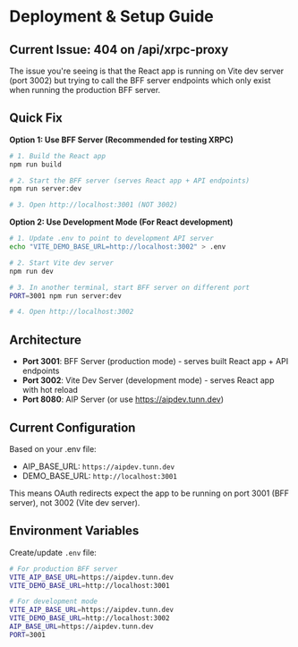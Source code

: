 # Deployment & Setup Guide

## Current Issue: 404 on /api/xrpc-proxy

The issue you're seeing is that the React app is running on Vite dev server (port 3002) but trying to call the BFF server endpoints which only exist when running the production BFF server.

## Quick Fix

**Option 1: Use BFF Server (Recommended for testing XRPC)**

```bash
# 1. Build the React app
npm run build

# 2. Start the BFF server (serves React app + API endpoints)
npm run server:dev

# 3. Open http://localhost:3001 (NOT 3002)
```

**Option 2: Use Development Mode (For React development)**

```bash
# 1. Update .env to point to development API server
echo "VITE_DEMO_BASE_URL=http://localhost:3002" > .env

# 2. Start Vite dev server
npm run dev

# 3. In another terminal, start BFF server on different port
PORT=3001 npm run server:dev

# 4. Open http://localhost:3002
```

## Architecture

- **Port 3001**: BFF Server (production mode) - serves built React app + API endpoints
- **Port 3002**: Vite Dev Server (development mode) - serves React app with hot reload
- **Port 8080**: AIP Server (or use https://aipdev.tunn.dev)

## Current Configuration

Based on your .env file:
- AIP_BASE_URL: `https://aipdev.tunn.dev`
- DEMO_BASE_URL: `http://localhost:3001`

This means OAuth redirects expect the app to be running on port 3001 (BFF server), not 3002 (Vite dev server).

## Environment Variables

Create/update `.env` file:

```bash
# For production BFF server
VITE_AIP_BASE_URL=https://aipdev.tunn.dev
VITE_DEMO_BASE_URL=http://localhost:3001

# For development mode
VITE_AIP_BASE_URL=https://aipdev.tunn.dev  
VITE_DEMO_BASE_URL=http://localhost:3002
AIP_BASE_URL=https://aipdev.tunn.dev
PORT=3001
```